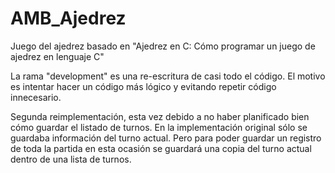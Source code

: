 # AMB_Ajedrez
Juego del ajedrez basado en "Ajedrez en C: Cómo programar un juego de ajedrez en lenguaje C"

La rama "development" es una re-escritura de casi todo el código. El motivo es intentar hacer un código más lógico y evitando repetir código innecesario.

Segunda reimplementación, esta vez debido a no haber planificado bien cómo guardar el listado de turnos. En la implementación original sólo se guardaba información del turno actual. Pero para poder guardar un registro de toda la partida en esta ocasión se guardará una copia del turno actual dentro de una lista de turnos.

